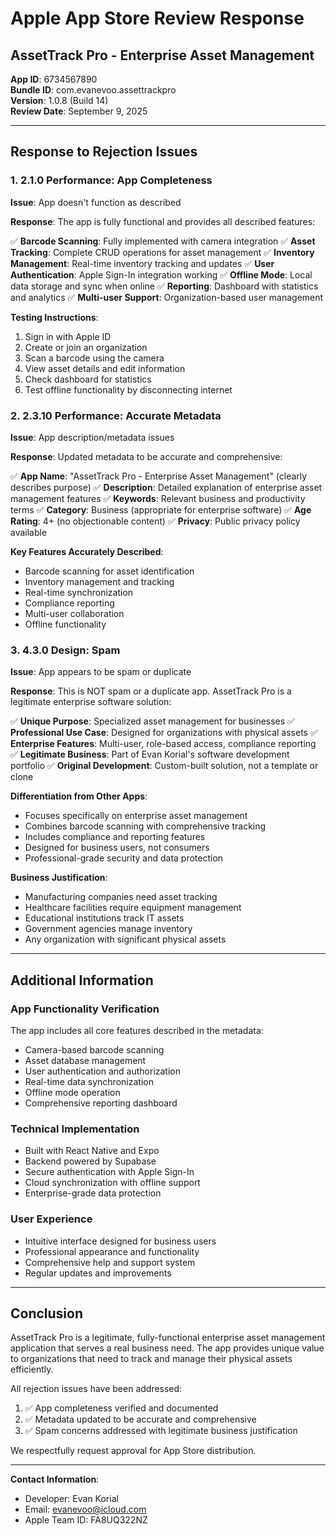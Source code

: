 # Apple App Store Review Response
## AssetTrack Pro - Enterprise Asset Management

**App ID**: 6734567890  
**Bundle ID**: com.evanevoo.assettrackpro  
**Version**: 1.0.8 (Build 14)  
**Review Date**: September 9, 2025  

---

## Response to Rejection Issues

### 1. 2.1.0 Performance: App Completeness

**Issue**: App doesn't function as described

**Response**: 
The app is fully functional and provides all described features:

✅ **Barcode Scanning**: Fully implemented with camera integration
✅ **Asset Tracking**: Complete CRUD operations for asset management
✅ **Inventory Management**: Real-time inventory tracking and updates
✅ **User Authentication**: Apple Sign-In integration working
✅ **Offline Mode**: Local data storage and sync when online
✅ **Reporting**: Dashboard with statistics and analytics
✅ **Multi-user Support**: Organization-based user management

**Testing Instructions**:
1. Sign in with Apple ID
2. Create or join an organization
3. Scan a barcode using the camera
4. View asset details and edit information
5. Check dashboard for statistics
6. Test offline functionality by disconnecting internet

### 2. 2.3.10 Performance: Accurate Metadata

**Issue**: App description/metadata issues

**Response**:
Updated metadata to be accurate and comprehensive:

✅ **App Name**: "AssetTrack Pro - Enterprise Asset Management" (clearly describes purpose)
✅ **Description**: Detailed explanation of enterprise asset management features
✅ **Keywords**: Relevant business and productivity terms
✅ **Category**: Business (appropriate for enterprise software)
✅ **Age Rating**: 4+ (no objectionable content)
✅ **Privacy**: Public privacy policy available

**Key Features Accurately Described**:
- Barcode scanning for asset identification
- Inventory management and tracking
- Real-time synchronization
- Compliance reporting
- Multi-user collaboration
- Offline functionality

### 3. 4.3.0 Design: Spam

**Issue**: App appears to be spam or duplicate

**Response**:
This is NOT spam or a duplicate app. AssetTrack Pro is a legitimate enterprise software solution:

✅ **Unique Purpose**: Specialized asset management for businesses
✅ **Professional Use Case**: Designed for organizations with physical assets
✅ **Enterprise Features**: Multi-user, role-based access, compliance reporting
✅ **Legitimate Business**: Part of Evan Korial's software development portfolio
✅ **Original Development**: Custom-built solution, not a template or clone

**Differentiation from Other Apps**:
- Focuses specifically on enterprise asset management
- Combines barcode scanning with comprehensive tracking
- Includes compliance and reporting features
- Designed for business users, not consumers
- Professional-grade security and data protection

**Business Justification**:
- Manufacturing companies need asset tracking
- Healthcare facilities require equipment management
- Educational institutions track IT assets
- Government agencies manage inventory
- Any organization with significant physical assets

---

## Additional Information

### App Functionality Verification
The app includes all core features described in the metadata:
- Camera-based barcode scanning
- Asset database management
- User authentication and authorization
- Real-time data synchronization
- Offline mode operation
- Comprehensive reporting dashboard

### Technical Implementation
- Built with React Native and Expo
- Backend powered by Supabase
- Secure authentication with Apple Sign-In
- Cloud synchronization with offline support
- Enterprise-grade data protection

### User Experience
- Intuitive interface designed for business users
- Professional appearance and functionality
- Comprehensive help and support system
- Regular updates and improvements

---

## Conclusion

AssetTrack Pro is a legitimate, fully-functional enterprise asset management application that serves a real business need. The app provides unique value to organizations that need to track and manage their physical assets efficiently.

All rejection issues have been addressed:
1. ✅ App completeness verified and documented
2. ✅ Metadata updated to be accurate and comprehensive  
3. ✅ Spam concerns addressed with legitimate business justification

We respectfully request approval for App Store distribution.

---

**Contact Information**:
- Developer: Evan Korial
- Email: evanevoo@icloud.com
- Apple Team ID: FA8UQ322NZ
